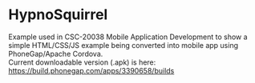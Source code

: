 # HypnoSquirrel
Example used in CSC-20038 Mobile Application Development to show a simple HTML/CSS/JS example being converted into mobile app using PhoneGap/Apache Cordova.  
Current downloadable version (.apk) is here: https://build.phonegap.com/apps/3390658/builds
